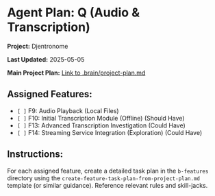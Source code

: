 # Agent Plan: Q (Audio & Transcription)

**Project:** Djentronome

**Last Updated:** 2025-05-05

**Main Project Plan:** [Link to .brain/project-plan.md](../../project-plan.md)

## Assigned Features:

*   `[ ]` F9: Audio Playback (Local Files)
*   `[ ]` F10: Initial Transcription Module (Offline) (Should Have)
*   `[ ]` F13: Advanced Transcription Investigation (Could Have)
*   `[ ]` F14: Streaming Service Integration (Exploration) (Could Have)

## Instructions:

For each assigned feature, create a detailed task plan in the `b-features` directory using the `create-feature-task-plan-from-project-plan.md` template (or similar guidance). Reference relevant rules and skill-jacks. 